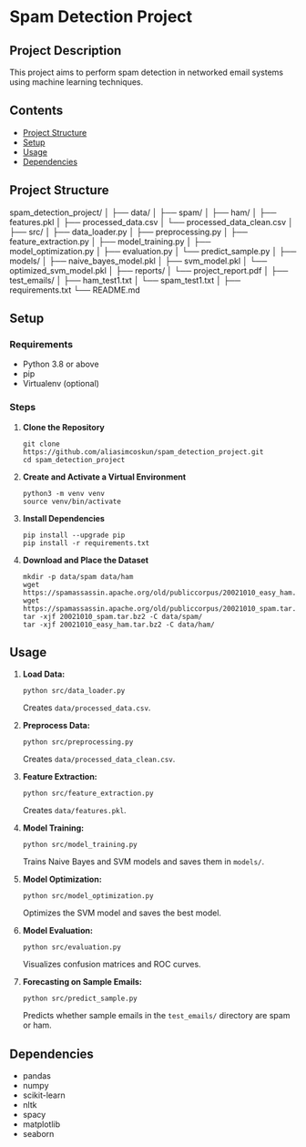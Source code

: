 # Spam Detection Project

## Project Description
This project aims to perform spam detection in networked email systems using machine learning techniques.

## Contents
- [Project Structure](#project-structure)
- [Setup](#setup)
- [Usage](#usage)
- [Dependencies](#dependencies)

## Project Structure

spam_detection_project/
│
├── data/
│   ├── spam/
│   ├── ham/
│   ├── features.pkl
│   ├── processed_data.csv
│   └── processed_data_clean.csv
│
├── src/
│   ├── data_loader.py
│   ├── preprocessing.py
│   ├── feature_extraction.py
│   ├── model_training.py
│   ├── model_optimization.py
│   ├── evaluation.py
│   └── predict_sample.py
│
├── models/
│   ├── naive_bayes_model.pkl
│   ├── svm_model.pkl
│   └── optimized_svm_model.pkl
│
├── reports/
│   └── project_report.pdf
│
├── test_emails/
│   ├── ham_test1.txt
│   └── spam_test1.txt
│
├── requirements.txt
└── README.md

## Setup

### Requirements
- Python 3.8 or above
- pip
- Virtualenv (optional)

### Steps
1. **Clone the Repository**
    ```
    git clone https://github.com/aliasimcoskun/spam_detection_project.git
    cd spam_detection_project
    ```

2. **Create and Activate a Virtual Environment**
    ```
    python3 -m venv venv
    source venv/bin/activate
    ```

3. **Install Dependencies**
    ```
    pip install --upgrade pip
    pip install -r requirements.txt
    ```

4. **Download and Place the Dataset**
    ```
    mkdir -p data/spam data/ham
    wget https://spamassassin.apache.org/old/publiccorpus/20021010_easy_ham.tar.bz2
    wget https://spamassassin.apache.org/old/publiccorpus/20021010_spam.tar.bz2
    tar -xjf 20021010_spam.tar.bz2 -C data/spam/
    tar -xjf 20021010_easy_ham.tar.bz2 -C data/ham/
    ```

## Usage

1. **Load Data:**
    ```
    python src/data_loader.py
    ```

    Creates `data/processed_data.csv`.

2. **Preprocess Data:**
    ```
    python src/preprocessing.py
    ```

    Creates `data/processed_data_clean.csv`.

3. **Feature Extraction:**
    ```
    python src/feature_extraction.py
    ```

    Creates `data/features.pkl`.

4. **Model Training:**
    ```
    python src/model_training.py
    ```

    Trains Naive Bayes and SVM models and saves them in `models/`.

5. **Model Optimization:**
    ```
    python src/model_optimization.py
    ```

    Optimizes the SVM model and saves the best model.

6. **Model Evaluation:**
    ```
    python src/evaluation.py
    ```

    Visualizes confusion matrices and ROC curves.

7. **Forecasting on Sample Emails:**
    ```
    python src/predict_sample.py
    ```

    Predicts whether sample emails in the `test_emails/` directory are spam or ham.

## Dependencies

- pandas
- numpy
- scikit-learn
- nltk
- spacy
- matplotlib
- seaborn
